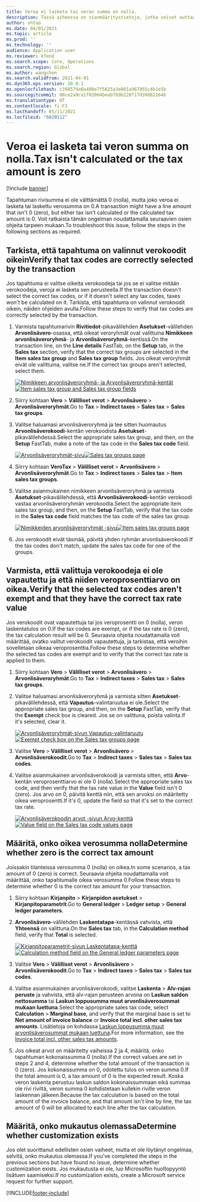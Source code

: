 ```yaml
---
title: Veroa ei lasketa tai veron summa on nolla.
description: Tässä aiheessa on vianmääritystietoja, jotka voivat auttaa, kun veron summa on 0 (nolla) tai veroa ei lasketa.
author: shtao
ms.date: 04/01/2021
ms.topic: article
ms.prod: ''
ms.technology: ''
audience: Application user
ms.reviewer: kfend
ms.search.scope: Core, Operations
ms.search.region: Global
ms.author: wangchen
ms.search.validFrom: 2021-04-01
ms.dyn365.ops.version: 10.0.1
ms.openlocfilehash: c398579a0a408e7f5625a3e801a967955c4b1e5b
ms.sourcegitcommit: 08ce2a9ca1f02064beabfb9b228717d39882164b
ms.translationtype: HT
ms.contentlocale: fi-FI
ms.lasthandoff: 05/11/2021
ms.locfileid: "6020112"
---
```

# <a name="tax-isnt-calculated-or-the-tax-amount-is-zero"></a><span data-ttu-id="1f87b-103">Veroa ei lasketa tai veron summa on nolla.</span><span class="sxs-lookup"><span data-stu-id="1f87b-103">Tax isn't calculated or the tax amount is zero</span></span>

[!include [banner](../includes/banner.md)]

<span data-ttu-id="1f87b-104">Tapahtuman rivisumma ei ole välttämättä 0 (nolla), mutta joko veroa ei lasketa tai laskettu verosumma on 0.</span><span class="sxs-lookup"><span data-stu-id="1f87b-104">A transaction might have a line amount that isn't 0 (zero), but either tax isn't calculated or the calculated tax amount is 0.</span></span> <span data-ttu-id="1f87b-105">Voit ratkaista tämän ongelman noudattamalla seuraavien osien ohjeita tarpeen mukaan.</span><span class="sxs-lookup"><span data-stu-id="1f87b-105">To troubleshoot this issue, follow the steps in the following sections as required.</span></span>

## <a name="verify-that-tax-codes-are-correctly-selected-by-the-transaction"></a><span data-ttu-id="1f87b-106">Tarkista, että tapahtuma on valinnut verokoodit oikein</span><span class="sxs-lookup"><span data-stu-id="1f87b-106">Verify that tax codes are correctly selected by the transaction</span></span>

<span data-ttu-id="1f87b-107">Jos tapahtuma ei valitse oikeita verokoodeja tai jos se ei valitse mitään verokoodeja, veroja ei lasketa sen perusteella.</span><span class="sxs-lookup"><span data-stu-id="1f87b-107">If the transaction doesn't select the correct tax codes, or if it doesn't select any tax codes, taxes won't be calculated on it.</span></span> <span data-ttu-id="1f87b-108">Tarkista, että tapahtuma on valinnut verokoodit oikein, näiden ohjeiden avulla.</span><span class="sxs-lookup"><span data-stu-id="1f87b-108">Follow these steps to verify that tax codes are correctly selected by the transaction.</span></span> 

1. <span data-ttu-id="1f87b-109">Varmista tapahtumarivin **Rivitiedot**-pikavälilehden **Asetukset**-välilehden **Arvonlisävero**-osassa, että oikeat veroryhmät ovat valittuina **Nimikkeen arvonlisäveroryhmä**- ja **Arvonlisäveroryhmä**-kentissä.</span><span class="sxs-lookup"><span data-stu-id="1f87b-109">On the transaction line, on the **Line details** FastTab, on the **Setup** tab, in the **Sales tax** section, verify that the correct tax groups are selected in the **Item sales tax group** and **Sales tax group** fields.</span></span> <span data-ttu-id="1f87b-110">Jos oikeat veroryhmät eivät ole valittuina, valitse ne.</span><span class="sxs-lookup"><span data-stu-id="1f87b-110">If the correct tax groups aren't selected, select them.</span></span>

    <span data-ttu-id="1f87b-111">[![Nimikkeen arvonlisäveroryhmä- ja Arvonlisäveroryhmä-kentät](./media/tax-not-calculated-tax-amount-zero-Picture1.png)](./media/tax-not-calculated-tax-amount-zero-Picture1.png)</span><span class="sxs-lookup"><span data-stu-id="1f87b-111">[![Item sales tax group and Sales tax group fields](./media/tax-not-calculated-tax-amount-zero-Picture1.png)](./media/tax-not-calculated-tax-amount-zero-Picture1.png)</span></span>

2. <span data-ttu-id="1f87b-112">Siirry kohtaan **Vero** \> **Välilliset verot** \> **Arvonlisävero** \> **Arvonlisäveroryhmät**.</span><span class="sxs-lookup"><span data-stu-id="1f87b-112">Go to **Tax** \> **Indirect taxes** \> **Sales tax** \> **Sales tax groups**.</span></span>
3. <span data-ttu-id="1f87b-113">Valitse haluamasi arvonlisäveroryhmä ja tee sitten huomautus **Arvonlisäverokoodi**-kentän verokoodista **Asetukset**-pikavälilehdessä.</span><span class="sxs-lookup"><span data-stu-id="1f87b-113">Select the appropriate sales tax group, and then, on the **Setup** FastTab, make a note of the tax code in the **Sales tax code** field.</span></span>

    <span data-ttu-id="1f87b-114">[![Arvonlisäveroryhmät-sivu](./media/tax-not-calculated-tax-amount-zero-Picture2.png)](./media/tax-not-calculated-tax-amount-zero-Picture2.png)</span><span class="sxs-lookup"><span data-stu-id="1f87b-114">[![Sales tax groups page](./media/tax-not-calculated-tax-amount-zero-Picture2.png)](./media/tax-not-calculated-tax-amount-zero-Picture2.png)</span></span>

4. <span data-ttu-id="1f87b-115">Siirry kohtaan **VeroTax** \> **Välilliset verot** \> **Arvonlisävero** \> **Arvonlisäveroryhmät**.</span><span class="sxs-lookup"><span data-stu-id="1f87b-115">Go to **Tax** \> **Indirect taxes** \> **Sales tax** \> **Item sales tax groups**.</span></span>
5. <span data-ttu-id="1f87b-116">Valitse asianmukainen nimikkeen arvonlisäveroryhmä ja varmista **Asetukset**-pikavälilehdessä, että **Arvonlisäverokoodi**-kentän verokoodi vastaa arvonlisäveroryhmän verokoodia.</span><span class="sxs-lookup"><span data-stu-id="1f87b-116">Select the appropriate item sales tax group, and then, on the **Setup** FastTab, verify that the tax code in the **Sales tax code** field matches the tax code of the sales tax group.</span></span>

    <span data-ttu-id="1f87b-117">[![Nimikkeiden arvonlisäveroryhmät -sivu](./media/tax-not-calculated-tax-amount-zero-Picture3.png)](./media/tax-not-calculated-tax-amount-zero-Picture3.png)</span><span class="sxs-lookup"><span data-stu-id="1f87b-117">[![Item sales tax groups page](./media/tax-not-calculated-tax-amount-zero-Picture3.png)](./media/tax-not-calculated-tax-amount-zero-Picture3.png)</span></span>

6. <span data-ttu-id="1f87b-118">Jos verokoodit eivät täsmää, päivitä yhden ryhmän arvonlisäverokoodi.</span><span class="sxs-lookup"><span data-stu-id="1f87b-118">If the tax codes don't match, update the sales tax code for one of the groups.</span></span>

## <a name="verify-that-the-selected-tax-codes-arent-exempt-and-that-they-have-the-correct-tax-rate-value"></a><span data-ttu-id="1f87b-119">Varmista, että valittuja verokoodeja ei ole vapautettu ja että niiden veroprosenttiarvo on oikea.</span><span class="sxs-lookup"><span data-stu-id="1f87b-119">Verify that the selected tax codes aren't exempt and that they have the correct tax rate value</span></span>

<span data-ttu-id="1f87b-120">Jos verokoodit ovat vapautettuja tai jos veroprosentti on 0 (nolla), veron laskentatulos on 0.</span><span class="sxs-lookup"><span data-stu-id="1f87b-120">If the tax codes are exempt, or if the tax rate is 0 (zero), the tax calculation result will be 0.</span></span> <span data-ttu-id="1f87b-121">Seuraavia ohjeita noudattamalla voit määrittää, ovatko valitut verokoodit vapautettuja, ja tarkistaa, että veroihin sovelletaan oikeaa veroprosenttia.</span><span class="sxs-lookup"><span data-stu-id="1f87b-121">Follow these steps to determine whether the selected tax codes are exempt and to verify that the correct tax rate is applied to them.</span></span>

1. <span data-ttu-id="1f87b-122">Siirry kohtaan **Vero** \> **Välilliset verot** \> **Arvonlisävero** \> **Arvonlisäveroryhmät**.</span><span class="sxs-lookup"><span data-stu-id="1f87b-122">Go to **Tax** \> **Indirect taxes** \> **Sales tax** \> **Sales tax groups**.</span></span>
2. <span data-ttu-id="1f87b-123">Valitse haluamasi arvonlisäveroryhmä ja varmista sitten **Asetukset**-pikavälilehdessä, että **Vapautus**-valintaruutua ei ole.</span><span class="sxs-lookup"><span data-stu-id="1f87b-123">Select the appropriate sales tax group, and then, on the **Setup** FastTab, verify that the **Exempt** check box is cleared.</span></span> <span data-ttu-id="1f87b-124">Jos se on valittuna, poista valinta.</span><span class="sxs-lookup"><span data-stu-id="1f87b-124">If it's selected, clear it.</span></span>

    <span data-ttu-id="1f87b-125">[![Arvonlisäveroryhmät-sivun Vapautus-valintaruutu](./media/tax-not-calculated-tax-amount-zero-Picture4.png)](./media/tax-not-calculated-tax-amount-zero-Picture4.png)</span><span class="sxs-lookup"><span data-stu-id="1f87b-125">[![Exempt check box on the Sales tax groups page](./media/tax-not-calculated-tax-amount-zero-Picture4.png)](./media/tax-not-calculated-tax-amount-zero-Picture4.png)</span></span>

3. <span data-ttu-id="1f87b-126">Valitse **Vero** \> **Välilliset verot** \> **Arvonlisävero** \> **Arvonlisäverokoodit**.</span><span class="sxs-lookup"><span data-stu-id="1f87b-126">Go to **Tax** \> **Indirect taxes** \> **Sales tax** \> **Sales tax codes**.</span></span>
4. <span data-ttu-id="1f87b-127">Valitse asianmukainen arvonlisäverokoodi ja varmista sitten, että **Arvo**-kentän veroprosenttiarvo ei ole 0 (nolla).</span><span class="sxs-lookup"><span data-stu-id="1f87b-127">Select the appropriate sales tax code, and then verify that the tax rate value in the **Value** field isn't 0 (zero).</span></span> <span data-ttu-id="1f87b-128">Jos arvo on 0, päivitä kenttä niin, että sen arvoksi on määritetty oikea veroprosentti.</span><span class="sxs-lookup"><span data-stu-id="1f87b-128">If it's 0, update the field so that it's set to the correct tax rate.</span></span>

    <span data-ttu-id="1f87b-129">[![Arvonlisäverokoodin arvot -sivun Arvo-kenttä](./media/tax-not-calculated-tax-amount-zero-Picture5.png)](./media/tax-not-calculated-tax-amount-zero-Picture5.png)</span><span class="sxs-lookup"><span data-stu-id="1f87b-129">[![Value field on the Sales tax code values page](./media/tax-not-calculated-tax-amount-zero-Picture5.png)](./media/tax-not-calculated-tax-amount-zero-Picture5.png)</span></span>

## <a name="determine-whether-zero-is-the-correct-tax-amount"></a><span data-ttu-id="1f87b-130">Määritä, onko oikea verosumma nolla</span><span class="sxs-lookup"><span data-stu-id="1f87b-130">Determine whether zero is the correct tax amount</span></span>

<span data-ttu-id="1f87b-131">Joissakin tilanteissa verosumma 0 (nolla) on oikea.</span><span class="sxs-lookup"><span data-stu-id="1f87b-131">In some scenarios, a tax amount of 0 (zero) is correct.</span></span> <span data-ttu-id="1f87b-132">Seuraavia ohjeita noudattamalla voit määrittää, onko tapahtumalle oikea verosumma 0.</span><span class="sxs-lookup"><span data-stu-id="1f87b-132">Follow these steps to determine whether 0 is the correct tax amount for your transaction.</span></span>

1. <span data-ttu-id="1f87b-133">Siirry kohtaan **Kirjanpito** \> **Kirjanpidon asetukset** \> **Kirjanpitoparametrit**.</span><span class="sxs-lookup"><span data-stu-id="1f87b-133">Go to **General ledger** \> **Ledger setup** \> **General ledger parameters**.</span></span>
2. <span data-ttu-id="1f87b-134">**Arvonlisävero**-välilehden **Laskentatapa**-kentässä vahvista, että **Yhteensä** on valittuna.</span><span class="sxs-lookup"><span data-stu-id="1f87b-134">On the **Sales tax** tab, in the **Calculation method** field, verify that **Total** is selected.</span></span>

    <span data-ttu-id="1f87b-135">[![Kirjanpitoparametrit-sivun Laskentatapa-kenttä](./media/tax-not-calculated-tax-amount-zero-Picture6.png)](./media/tax-not-calculated-tax-amount-zero-Picture6.png)</span><span class="sxs-lookup"><span data-stu-id="1f87b-135">[![Calculation method field on the General ledger parameters page](./media/tax-not-calculated-tax-amount-zero-Picture6.png)](./media/tax-not-calculated-tax-amount-zero-Picture6.png)</span></span>

3. <span data-ttu-id="1f87b-136">Valitse **Vero** \> **Välilliset verot** \> **Arvonlisävero** \> **Arvonlisäverokoodit**.</span><span class="sxs-lookup"><span data-stu-id="1f87b-136">Go to **Tax** \> **Indirect taxes** \> **Sales tax** \> **Sales tax codes**.</span></span>
4. <span data-ttu-id="1f87b-137">Valitse asianmukainen arvonlisäverokoodi, valitse **Laskenta** \> **Alv-rajan peruste** ja vahvista, että alv-rajan perusteen arvona on **Laskun saldon nettosumma** tai **Laskun loppusumma muut arvonlisäverosummat mukaan luettuna**.</span><span class="sxs-lookup"><span data-stu-id="1f87b-137">Select the appropriate sales tax code, select **Calculation** \> **Marginal base**, and verify that the marginal base is set to **Net amount of invoice balance** or **Invoice total incl. other sales tax amounts**.</span></span> <span data-ttu-id="1f87b-138">Lisätietoja on kohdassa [Laskun loppusumma muut arvonlisäverosummat mukaan luettuna](marginal-base-field.md#invoice-total-incl-other-sales-tax-amounts).</span><span class="sxs-lookup"><span data-stu-id="1f87b-138">For more information, see the [Invoice total incl. other sales tax amounts](marginal-base-field.md#invoice-total-incl-other-sales-tax-amounts).</span></span>
5. <span data-ttu-id="1f87b-139">Jos oikeat arvot on määritetty vaiheissa 2 ja 4, määritä, onko tapahtuman kokonaissumma 0 (nolla).</span><span class="sxs-lookup"><span data-stu-id="1f87b-139">If the correct values are set in steps 2 and 4, determine whether the total amount of the transaction is 0 (zero).</span></span> <span data-ttu-id="1f87b-140">Jos kokonaissumma on 0, odotettu tulos on veron summa 0.</span><span class="sxs-lookup"><span data-stu-id="1f87b-140">If the total amount is 0, a tax amount of 0 is the expected result.</span></span> <span data-ttu-id="1f87b-141">Koska veron laskenta perustuu laskun saldon kokonaissummaan eikä summaa ole rivi riviltä, veron summa 0 kohdistetaan kullekin riville veron laskennan jälkeen.</span><span class="sxs-lookup"><span data-stu-id="1f87b-141">Because the tax calculation is based on the total amount of the invoice balance, and that amount isn't line by line, the tax amount of 0 will be allocated to each line after the tax calculation.</span></span>

## <a name="determine-whether-customization-exists"></a><span data-ttu-id="1f87b-142">Määritä, onko mukautus olemassa</span><span class="sxs-lookup"><span data-stu-id="1f87b-142">Determine whether customization exists</span></span>

<span data-ttu-id="1f87b-143">Jos olet suorittanut edellisten osien vaiheet, mutta et ole löytänyt ongelmaa, selvitä, onko mukautus olemassa.</span><span class="sxs-lookup"><span data-stu-id="1f87b-143">If you've completed the steps in the previous sections but have found no issue, determine whether customization exists.</span></span> <span data-ttu-id="1f87b-144">Jos mukautusta ei ole, luo Microsoftin huoltopyyntö lisätuen saamiseksi.</span><span class="sxs-lookup"><span data-stu-id="1f87b-144">If no customization exists, create a Microsoft service request for further support.</span></span>

[!INCLUDE[footer-include](../../includes/footer-banner.md)]
